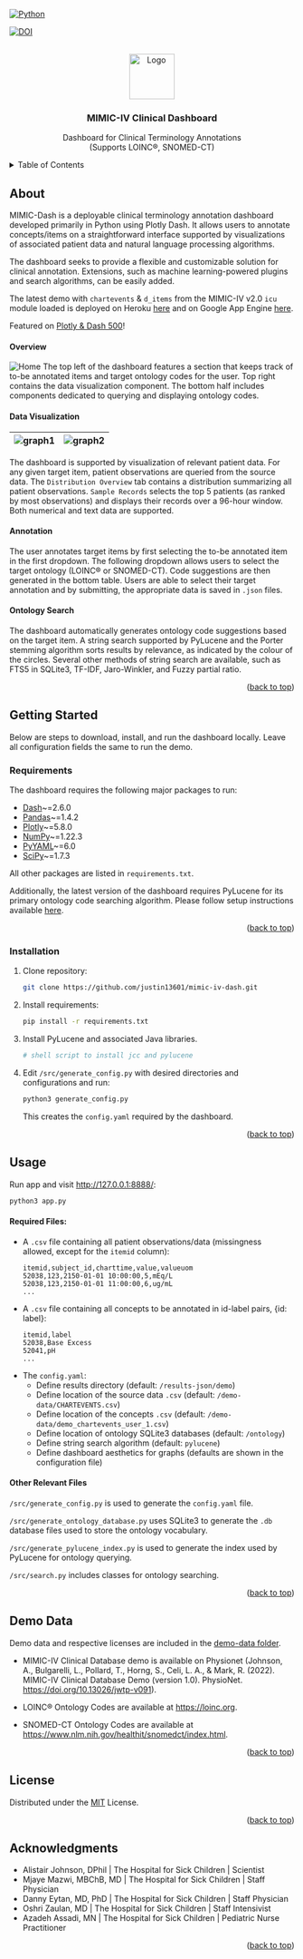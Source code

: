<div id="top"></div>

[![Python](https://ForTheBadge.com/images/badges/made-with-python.svg)](https://colab.research.google.com/)

[![DOI](https://zenodo.org/badge/490904949.svg)](https://zenodo.org/badge/latestdoi/490904949)

<!-- PROJECT LOGO -->
<br />
<div align="center">
    <img src="assets/mimic.png" alt="Logo" height="80">

<h3 align="center">MIMIC-IV Clinical Dashboard</h3>

  <p align="center">
Dashboard for Clinical Terminology Annotations    <br />
    (Supports LOINC®, SNOMED-CT)
  </p>
</div>



<!-- TABLE OF CONTENTS -->
<details>
  <summary>Table of Contents</summary>
  <ol>
    <li>
      <a href="#about">About</a>
    </li>
    <li>
      <a href="#getting-started">Getting Started</a>
      <ul>
        <li><a href="#requirements">Requirements</a></li>
        <li><a href="#installation">Installation</a></li>
      </ul>
    </li>
    <li><a href="#usage">Usage</a></li>
    <li><a href="#demo-data">Demo Data</a></li>
    <li><a href="#license">License</a></li>
    <li><a href="#acknowledgments">Acknowledgments</a></li>
</ol>
</details>



<!-- ABOUT THE PROJECT -->

## About

MIMIC-Dash is a deployable clinical terminology annotation dashboard developed primarily in Python using Plotly Dash. It
allows users to annotate concepts/items on a straightforward interface supported by visualizations of associated
patient data and natural language processing algorithms.

The dashboard seeks to provide a flexible and customizable solution for clinical annotation. Extensions, such as machine
learning-powered plugins and search algorithms, can be easily added.

The latest demo with ```chartevents``` & ```d_items``` from the MIMIC-IV v2.0 ```icu``` module loaded is deployed on
Heroku [here](https://mimic-iv-dash-v2.herokuapp.com/) and on Google App Engine [here](https://mimic-dash-dot-kind-lab.nn.r.appspot.com/).

Featured on [Plotly & Dash 500](https://www.linkedin.com/posts/dave-gibbon-8a6219_python-plotly-dash-activity-6993654939717689344-pYrw)!

#### Overview

![Home](assets/dash.png)
The top left of the dashboard features a section that keeps track of to-be annotated items and target ontology codes for
the user. Top right contains the data visualization component. The bottom half includes components dedicated to querying
and displaying ontology codes.

#### Data Visualization

| ![graph1](assets/graph1.png)       | ![graph2](assets/graph2.png)        |
|------------------------------------|-------------------------------------|

The dashboard is supported by visualization of relevant patient data. For any given target item, patient observations
are queried from the source data. The ```Distribution Overview``` tab contains a distribution summarizing all patient
observations. ```Sample Records``` selects the top 5 patients (as ranked by most observations) and displays their
records over a 96-hour window. Both numerical and text data are supported.

#### Annotation

The user annotates target items by first selecting the to-be annotated item in the first dropdown. The following
dropdown allows users to select the target ontology (LOINC® or SNOMED-CT). Code suggestions are then generated in the
bottom table. Users are able to select their target annotation and by submitting, the appropriate data is saved
in ```.json``` files.

#### Ontology Search

The dashboard automatically generates ontology code suggestions based on the target item. A string search supported by
PyLucene and the Porter stemming algorithm sorts results by relevance, as indicated by the colour of the circles.
Several other methods of string search are available, such as FTS5 in SQLite3, TF-IDF, Jaro-Winkler, and Fuzzy partial
ratio.

<p align="right">(<a href="#top">back to top</a>)</p>
<!-- GETTING STARTED -->

## Getting Started

Below are steps to download, install, and run the dashboard locally. Leave all configuration fields the same to run the demo.

### Requirements

The dashboard requires the following major packages to run:

* [Dash][dash]~=2.6.0
* [Pandas][pandas]~=1.4.2
* [Plotly][plotly]~=5.8.0
* [NumPy][numpy]~=1.22.3
* [PyYAML][pyyaml]~=6.0
* [SciPy][scipy]~=1.7.3

All other packages are listed in ```requirements.txt```.

Additionally, the latest version of the dashboard requires PyLucene for its primary ontology code searching algorithm.
Please follow setup instructions available [here](https://lucene.apache.org/pylucene/install.html).


<p align="right">(<a href="#top">back to top</a>)</p>

### Installation

1. Clone repository:
   ```sh
   git clone https://github.com/justin13601/mimic-iv-dash.git
   ```

2. Install requirements:
   ```sh
   pip install -r requirements.txt
   ```

3. Install PyLucene and associated Java libraries.
    ```sh
    # shell script to install jcc and pylucene
    ```

4. Edit ```/src/generate_config.py``` with desired directories and configurations and run:
    ```sh
   python3 generate_config.py
    ```
   This creates the ```config.yaml``` required by the dashboard.

<p align="right">(<a href="#top">back to top</a>)</p>

## Usage

Run app and visit http://127.0.0.1:8888/:

   ```sh
   python3 app.py
   ```

#### Required Files:

* A ```.csv``` file containing all patient observations/data (missingness allowed, except for the ```itemid``` column):
  ```
  itemid,subject_id,charttime,value,valueuom
  52038,123,2150-01-01 10:00:00,5,mEq/L
  52038,123,2150-01-01 11:00:00,6,ug/mL
  ...
  ```
* A ```.csv``` file containing all concepts to be annotated in id-label pairs, {id: label}:
  ```
  itemid,label
  52038,Base Excess
  52041,pH
  ...
  ```
* The ```config.yaml```:
    * Define results directory (default: ```/results-json/demo```)
    * Define location of the source data ```.csv``` (default: ```/demo-data/CHARTEVENTS.csv```)
    * Define location of the concepts ```.csv``` (default: ```/demo-data/demo_chartevents_user_1.csv```)
    * Define location of ontology SQLite3 databases (default: ```/ontology```)
    * Define string search algorithm (default: ```pylucene```)
    * Define dashboard aesthetics for graphs (defaults are shown in the configuration file)

#### Other Relevant Files

```/src/generate_config.py``` is used to generate the ```config.yaml``` file.

```/src/generate_ontology_database.py``` uses SQLite3 to generate the ```.db``` database files used to store the
ontology
vocabulary.

```/src/generate_pylucene_index.py``` is used to generate the index used by PyLucene for ontology querying.

```/src/search.py``` includes classes for ontology searching.

<p align="right">(<a href="#top">back to top</a>)</p>

## Demo Data

Demo data and respective licenses are included in the [demo-data folder](/demo-data).

- MIMIC-IV Clinical Database demo is available on Physionet (Johnson, A., Bulgarelli, L., Pollard, T., Horng, S., Celi,
  L. A., & Mark, R. (2022). MIMIC-IV Clinical Database Demo (version 1.0).
  PhysioNet. https://doi.org/10.13026/jwtp-v091).

- LOINC® Ontology Codes are available at https://loinc.org.

- SNOMED-CT Ontology Codes are available at https://www.nlm.nih.gov/healthit/snomedct/index.html.

<p align="right">(<a href="#top">back to top</a>)</p>

<!-- LICENSE -->

## License

Distributed under the [MIT][mit] License.

<p align="right">(<a href="#top">back to top</a>)</p>



<!-- ACKNOWLEDGMENTS -->

## Acknowledgments

* Alistair Johnson, DPhil | The Hospital for Sick Children | Scientist
* Mjaye Mazwi, MBChB, MD | The Hospital for Sick Children | Staff Physician
* Danny Eytan, MD, PhD | The Hospital for Sick Children | Staff Physician
* Oshri Zaulan, MD | The Hospital for Sick Children | Staff Intensivist
* Azadeh Assadi, MN | The Hospital for Sick Children | Pediatric Nurse Practitioner

<p align="right">(<a href="#top">back to top</a>)</p>


[dash]: https://dash.plotly.com/installation

[pandas]: https://pandas.pydata.org/docs/getting_started/install.html

[plotly]: https://plotly.com/python/getting-started/

[numpy]: https://numpy.org/install/

[pyyaml]: https://pyyaml.org/wiki/PyYAMLDocumentation

[scipy]: https://scipy.org/install/

[mit]: https://opensource.org/licenses/MIT
